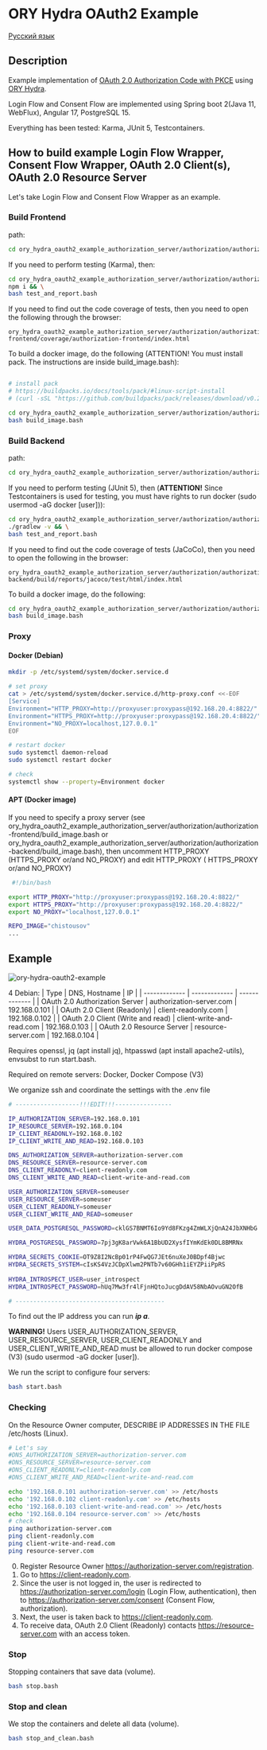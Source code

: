 # **ORY Hydra OAuth2 Example**

[Русский язык](README_RUS.md)

## Description

Example implementation of [OAuth 2.0 Authorization Code with PKCE](https://www.ory.sh/docs/oauth2-oidc/authorization-code-flow) using [ORY Hydra](https://www.ory.sh/hydra/).

Login Flow and Consent Flow are implemented using Spring boot 2(Java 11, WebFlux), Angular 17, PostgreSQL 15.

Everything has been tested: Karma, JUnit 5, Testcontainers.

## How to build example Login Flow Wrapper, Consent Flow Wrapper,  OAuth 2.0 Client(s), OAuth 2.0 Resource Server

Let's take Login Flow and Consent Flow Wrapper as an example.

### Build Frontend

path:

```bash
cd ory_hydra_oauth2_example_authorization_server/authorization/authorization-frontend/
```

If you need to perform testing (Karma), then:

```bash
cd ory_hydra_oauth2_example_authorization_server/authorization/authorization-frontend/ && \
npm i && \
bash test_and_report.bash
```

If you need to find out the code coverage of tests, then you need to open the following through the browser:

```text
ory_hydra_oauth2_example_authorization_server/authorization/authorization-frontend/coverage/authorization-frontend/index.html
```

To build a docker image, do the following (ATTENTION! You must install pack. The instructions are inside build_image.bash):

```bash

# install pack
# https://buildpacks.io/docs/tools/pack/#linux-script-install
# (curl -sSL "https://github.com/buildpacks/pack/releases/download/v0.29.0/pack-v0.29.0-linux.tgz" | sudo tar -C /usr/local/bin/ --no-same-owner -xzv pack)

cd ory_hydra_oauth2_example_authorization_server/authorization/authorization-frontend/ && \
bash build_image.bash
```

### Build Backend

path:

```bash
cd ory_hydra_oauth2_example_authorization_server/authorization/authorization-backend/
```

If you need to perform testing (JUnit 5), then (**ATTENTION!** Since Testcontainers is used for testing, you must have rights to run docker (sudo usermod -aG docker \[user\])):

```bash
cd ory_hydra_oauth2_example_authorization_server/authorization/authorization-backend/ && \
./gradlew -v && \
bash test_and_report.bash
```

If you need to find out the code coverage of tests (JaCoCo), then you need to open the following in the browser:

```text
ory_hydra_oauth2_example_authorization_server/authorization/authorization-backend/build/reports/jacoco/test/html/index.html
```

To build a docker image, do the following:

```bash
cd ory_hydra_oauth2_example_authorization_server/authorization/authorization-backend/ && \
bash build_image.bash
```

### Proxy

#### Docker (Debian)

```bash
mkdir -p /etc/systemd/system/docker.service.d

# set proxy
cat > /etc/systemd/system/docker.service.d/http-proxy.conf <<-EOF
[Service]
Environment="HTTP_PROXY=http://proxyuser:proxypass@192.168.20.4:8822/"
Environment="HTTPS_PROXY=http://proxyuser:proxypass@192.168.20.4:8822/"
Environment="NO_PROXY=localhost,127.0.0.1"
EOF

# restart docker
sudo systemctl daemon-reload
sudo systemctl restart docker

# check
systemctl show --property=Environment docker

```

#### APT (Docker image)

If you need to specify a proxy server (see ory_hydra_oauth2_example_authorization_server/authorization/authorization-frontend/build_image.bash or ory_hydra_oauth2_example_authorization_server/authorization/authorization-backend/build_image.bash), then uncomment HTTP_PROXY (HTTPS_PROXY or/and NO_PROXY) and edit HTTP_PROXY ( HTTPS_PROXY or/and NO_PROXY)

```bash
 #!/bin/bash

export HTTP_PROXY="http://proxyuser:proxypass@192.168.20.4:8822/"
export HTTPS_PROXY="http://proxyuser:proxypass@192.168.20.4:8822/"
export NO_PROXY="localhost,127.0.0.1"

REPO_IMAGE="chistousov"
...

```

## Example

![ory-hydra-oauth2-example](ory-hydra-oauth2-example.png)

4 Debian:
| Type                                           | DNS, Hostname             | IP            |
| -------------                                  | -------------             | ------------- |
| OAuth 2.0 Authorization Server                 | authorization-server.com  | 192.168.0.101 |
| OAuth 2.0 Client (Readonly)                    | client-readonly.com       | 192.168.0.102 |
| OAuth 2.0 Client (Write and read)              | client-write-and-read.com | 192.168.0.103 |
| OAuth 2.0 Resource Server                      | resource-server.com       | 192.168.0.104 |

Requires openssl, jq (apt install jq), htpasswd (apt install apache2-utils), envsubst to run start.bash.

Required on remote servers: Docker, Docker Compose (V3)

We organize ssh and coordinate the settings with the .env file
```bash
# ------------------!!!EDIT!!!----------------

IP_AUTHORIZATION_SERVER=192.168.0.101
IP_RESOURCE_SERVER=192.168.0.104
IP_CLIENT_READONLY=192.168.0.102
IP_CLIENT_WRITE_AND_READ=192.168.0.103

DNS_AUTHORIZATION_SERVER=authorization-server.com
DNS_RESOURCE_SERVER=resource-server.com
DNS_CLIENT_READONLY=client-readonly.com
DNS_CLIENT_WRITE_AND_READ=client-write-and-read.com

USER_AUTHORIZATION_SERVER=someuser
USER_RESOURCE_SERVER=someuser
USER_CLIENT_READONLY=someuser
USER_CLIENT_WRITE_AND_READ=someuser

USER_DATA_POSTGRESQL_PASSWORD=cklGS7BNMT6Io9Yd8FKzg4ZmWLXjQnA24JbXNHbG

HYDRA_POSTGRESQL_PASSWORD=7pj3gK8arVwk6A1BbUD2XysfIYmKdEk0DL8BMRNx

HYDRA_SECRETS_COOKIE=OT9Z8I2NcBp01rP4FwQG7JEt6nuXeJ0BDpf4Bjwc
HYDRA_SECRETS_SYSTEM=cIsKS4VzJCDpXlwm2PNTb7v60GHh1iEYZPiiPpRS
    
HYDRA_INTROSPECT_USER=user_introspect
HYDRA_INTROSPECT_PASSWORD=hUq7Mw3fr4lFjnHQtoJucgDdAV58NbAOvuGN2OfB

# ------------------------------------------

```

To find out the IP address you can run ***ip a***.

**WARNING!** Users USER_AUTHORIZATION_SERVER, USER_RESOURCE_SERVER, USER_CLIENT_READONLY and USER_CLIENT_WRITE_AND_READ must be allowed to run docker compose (V3) (sudo usermod -aG docker \[user\]).

We run the script to configure four servers:
```bash
bash start.bash
```

### Checking

On the Resource Owner computer, DESCRIBE IP ADDRESSES IN THE FILE /etc/hosts (Linux).

```bash
# Let's say
#DNS_AUTHORIZATION_SERVER=authorization-server.com
#DNS_RESOURCE_SERVER=resource-server.com
#DNS_CLIENT_READONLY=client-readonly.com
#DNS_CLIENT_WRITE_AND_READ=client-write-and-read.com

echo '192.168.0.101 authorization-server.com' >> /etc/hosts
echo '192.168.0.102 client-readonly.com' >> /etc/hosts
echo '192.168.0.103 client-write-and-read.com' >> /etc/hosts
echo '192.168.0.104 resource-server.com' >> /etc/hosts
# check
ping authorization-server.com
ping client-readonly.com
ping client-write-and-read.com
ping resource-server.com
```

0. Register Resource Owner <https://authorization-server.com/registration>.
1. Go to <https://client-readonly.com>.
2. Since the user is not logged in, the user is redirected to <https://authorization-server.com/login> (Login Flow, authentication), then to <https://authorization-server.com/consent> (Consent Flow, authorization).
3. Next, the user is taken back to <https://client-readonly.com>.
4. To receive data, OAuth 2.0 Client (Readonly) contacts <https://resource-server.com> with an access token.


### Stop

Stopping containers that save data (volume).

```bash
bash stop.bash
```

### Stop and clean

We stop the containers and delete all data (volume).

```bash
bash stop_and_clean.bash
```